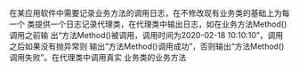 在某应用软件中需要记录业务方法的调用日志，在不修改现有业务类的基础上为每一个
类提供一个日志记录代理类，在代理类中输出日志，如在业务方法Method()调用之前输
出“方法Method()被调用，调用时间为2020-02-18 10:10:10”，调用之后如果没有抛异常则
输出“方法Method()调用成功”，否则输出“方法Method()调用失败”。在代理类中调用真实
业务类的业务方法